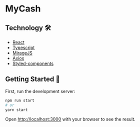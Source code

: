 # MyCash

## Technology 🛠️
* [React](https://reactjs.org/)
* [Typescript](https://www.typescriptlang.org/)
* [MirageJS](https://miragejs.com/)
* [Axios](https://axios-http.com/)
* [Styled-components](https://styled-components.com/)

## Getting Started :rocket:

First, run the development server:

```bash
npm run start
# or
yarn start
```

Open [http://localhost:3000](http://localhost:3000) with your browser to see the result.
